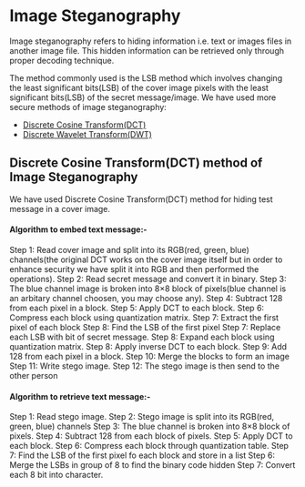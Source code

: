 # Image Steganography
Image steganography refers to hiding information i.e. text or images files in another image file. This hidden information can be retrieved only through proper decoding technique.

The method commonly used is the LSB method which involves changing the least significant bits(LSB) of the cover image pixels with the least significant bits(LSB) of the secret message/image.
We have used more secure methods of image steganography:
* [Discrete Cosine Transform(DCT)](DCT)
* [Discrete Wavelet Transform(DWT)](DWT)

## Discrete Cosine Transform(DCT) method of Image Steganography
We have used Discrete Cosine Transform(DCT) method for hiding test message in a cover image.

#### Algorithm to embed text message:-
Step 1: Read cover image and split into its RGB(red, green, blue) channels(the original DCT works on the cover image itself but in order to enhance security we have split it into RGB and then performed the operations).
Step 2: Read secret message and convert it in binary.
Step 3: The blue channel image is broken into 8×8 block of pixels(blue channel is an arbitary channel choosen, you may choose any).
Step 4: Subtract 128 from each pixel in a block.
Step 5: Apply DCT to each block.
Step 6: Compress each block using quantization matrix.
Step 7: Extract the first pixel of each block
Step 8: Find the LSB of the first pixel
Step 7: Replace each LSB with bit of secret message.
Step 8: Expand each block using quantization matrix.
Step 8: Apply inverse DCT to each block.
Step 9: Add 128 from each pixel in a block.
Step 10: Merge the blocks to form an image
Step 11: Write stego image.
Step 12: The stego image is then send to the other person

#### Algorithm to retrieve text message:-
Step 1: Read stego image.
Step 2: Stego image is split into its RGB(red, green, blue) channels
Step 3: The blue channel is broken into 8×8 block of pixels.
Step 4: Subtract 128 from each block of pixels.
Step 5: Apply DCT to each block.
Step 6: Compress each block through quantization table.
Step 7: Find the LSB of the first pixel fo each block and store in a list
Step 6: Merge the LSBs in group of 8 to find the binary code hidden
Step 7: Convert each 8 bit into character.

